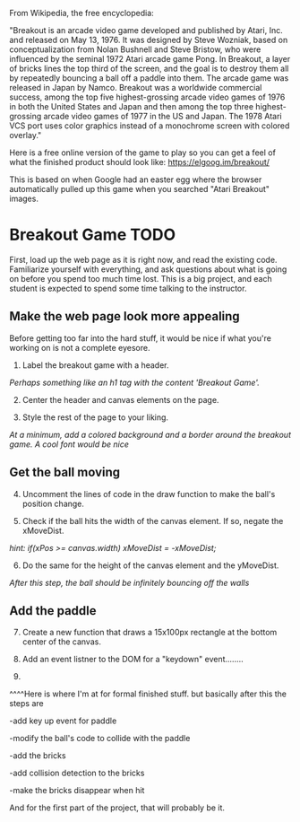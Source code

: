 From Wikipedia, the free encyclopedia:

"Breakout is an arcade video game developed and published by Atari, Inc. and released on May 13, 1976. It was designed by Steve Wozniak, based on conceptualization from Nolan Bushnell and Steve Bristow, who were influenced by the seminal 1972 Atari arcade game Pong. In Breakout, a layer of bricks lines the top third of the screen, and the goal is to destroy them all by repeatedly bouncing a ball off a paddle into them. The arcade game was released in Japan by Namco. Breakout was a worldwide commercial success, among the top five highest-grossing arcade video games of 1976 in both the United States and Japan and then among the top three highest-grossing arcade video games of 1977 in the US and Japan. The 1978 Atari VCS port uses color graphics instead of a monochrome screen with colored overlay."

Here is a free online version of the game to play so you can get a feel of what the finished product should look like: https://elgoog.im/breakout/

This is based on when Google had an easter egg where the browser automatically pulled up this game when you searched "Atari Breakout" images.

# Breakout Game TODO

First, load up the web page as it is right now, and read the existing code. 
Familiarize yourself with everything, and ask questions about what is going on 
before you spend too much time lost. This is a big project, and each student is expected to spend some time talking to the instructor.

## Make the web page look more appealing

Before getting too far into the hard stuff, it would be nice if what you're
working on is not a complete eyesore. 

1. Label the breakout game with a header. 

*Perhaps something like an h1 tag with the content 'Breakout Game'.*

2. Center the header and canvas elements on the page. 

3. Style the rest of the page to your liking.

*At a minimum, add a colored background and a border around the breakout game. A cool font would be nice*

## Get the ball moving

4. Uncomment the lines of code in the draw function to make the ball's position change.

5. Check if the ball hits the width of the canvas element. If so, negate the xMoveDist.

*hint: if(xPos >= canvas.width) xMoveDist = -xMoveDist;*

6. Do the same for the height of the canvas element and the yMoveDist.

*After this step, the ball should be infinitely bouncing off the walls*

## Add the paddle

7. Create a new function that draws a 15x100px rectangle at the bottom center of the canvas.

8. Add an event listner to the DOM for a "keydown" event........
9. 
^^^^Here is where I'm at for formal finished stuff. but basically after this the steps are

-add key up event for paddle 

-modify the ball's code to collide with the paddle

-add the bricks 

-add collision detection to the bricks

-make the bricks disappear when hit


And for the first part of the project, that will probably be it.
